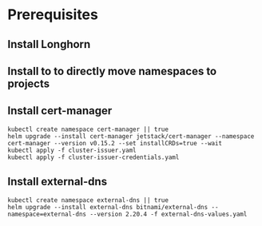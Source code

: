 # Prerequisites

## Install Longhorn
## Install to to directly move namespaces to projects

## Install cert-manager

```
kubectl create namespace cert-manager || true
helm upgrade --install cert-manager jetstack/cert-manager --namespace cert-manager --version v0.15.2 --set installCRDs=true --wait
kubectl apply -f cluster-issuer.yaml
kubectl apply -f cluster-issuer-credentials.yaml
```

## Install external-dns

```
kubectl create namespace external-dns || true
helm upgrade --install external-dns bitnami/external-dns --namespace=external-dns --version 2.20.4 -f external-dns-values.yaml
```